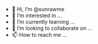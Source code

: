 - 👋 Hi, I’m @sunrawme
- 👀 I’m interested in ...
- 🌱 I’m currently learning ...
- 💞️ I’m looking to collaborate on ...
- 📫 How to reach me ...

<!---
sunrawme/sunrawme is a ✨ special ✨ repository because its `README.md` (this file) appears on your GitHub profile.
You can click the Preview link to take a look at your changes.
--->
